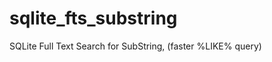 sqlite_fts_substring
====================

SQLite Full Text Search for SubString, (faster %LIKE% query)
